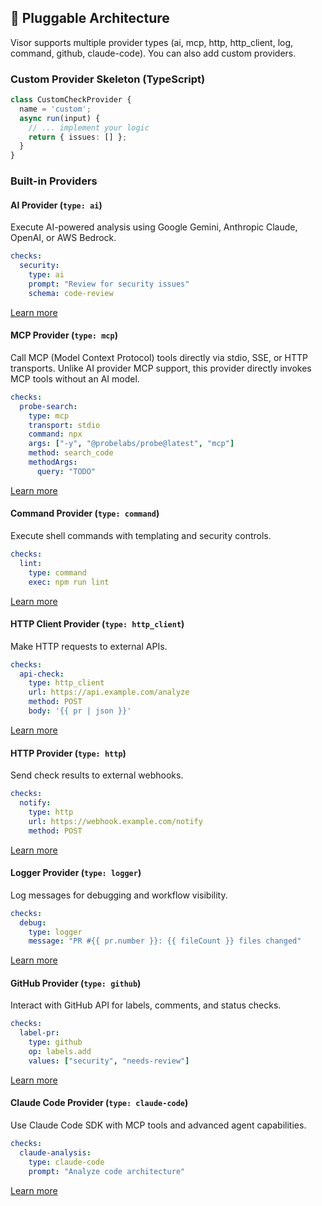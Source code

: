 ## 🔧 Pluggable Architecture

Visor supports multiple provider types (ai, mcp, http, http_client, log, command, github, claude-code). You can also add custom providers.

### Custom Provider Skeleton (TypeScript)

```ts
class CustomCheckProvider {
  name = 'custom';
  async run(input) {
    // ... implement your logic
    return { issues: [] };
  }
}
```

### Built-in Providers

#### AI Provider (`type: ai`)
Execute AI-powered analysis using Google Gemini, Anthropic Claude, OpenAI, or AWS Bedrock.

```yaml
checks:
  security:
    type: ai
    prompt: "Review for security issues"
    schema: code-review
```

[Learn more](./ai-configuration.md)

#### MCP Provider (`type: mcp`)
Call MCP (Model Context Protocol) tools directly via stdio, SSE, or HTTP transports. Unlike AI provider MCP support, this provider directly invokes MCP tools without an AI model.

```yaml
checks:
  probe-search:
    type: mcp
    transport: stdio
    command: npx
    args: ["-y", "@probelabs/probe@latest", "mcp"]
    method: search_code
    methodArgs:
      query: "TODO"
```

[Learn more](./mcp-provider.md)

#### Command Provider (`type: command`)
Execute shell commands with templating and security controls.

```yaml
checks:
  lint:
    type: command
    exec: npm run lint
```

[Learn more](./command-provider.md)

#### HTTP Client Provider (`type: http_client`)
Make HTTP requests to external APIs.

```yaml
checks:
  api-check:
    type: http_client
    url: https://api.example.com/analyze
    method: POST
    body: '{{ pr | json }}'
```

[Learn more](./http.md)

#### HTTP Provider (`type: http`)
Send check results to external webhooks.

```yaml
checks:
  notify:
    type: http
    url: https://webhook.example.com/notify
    method: POST
```

[Learn more](./http.md)

#### Logger Provider (`type: logger`)
Log messages for debugging and workflow visibility.

```yaml
checks:
  debug:
    type: logger
    message: "PR #{{ pr.number }}: {{ fileCount }} files changed"
```

[Learn more](./debugging.md)

#### GitHub Provider (`type: github`)
Interact with GitHub API for labels, comments, and status checks.

```yaml
checks:
  label-pr:
    type: github
    op: labels.add
    values: ["security", "needs-review"]
```

[Learn more](./github-ops.md)

#### Claude Code Provider (`type: claude-code`)
Use Claude Code SDK with MCP tools and advanced agent capabilities.

```yaml
checks:
  claude-analysis:
    type: claude-code
    prompt: "Analyze code architecture"
```

[Learn more](./claude-code.md)

